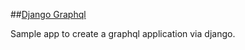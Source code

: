 ##[Django Graphql](https://app.pluralsight.com/guides/develop-a-microservice-using-ariadne-graphql-with-django)

Sample app to create a graphql application via django.